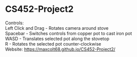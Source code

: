 # CS452-Project2
Controls: \
  Left Click and Drag - Rotates camera around stove \
  Spacebar - Switches controls from copper pot to cast iron pot \
  WASD - Translates selected pot along the stovetop \
  R - Rotates the selected pot counter-clockwise \
  Website: https://maxcolt68.github.io/CS452-Project2/
